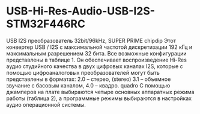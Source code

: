 # USB-Hi-Res-Audio-USB-I2S-STM32F446RC
USB I2S преобразователь 32bit/96kHz, SUPER PRIME chipdip
Этот конвертер USB / I2S с максимальной частотой дискретизации 192 кГц и максимальным разрешением 32 бита. Все возможные конфигурации представлены в таблице 1. Он обеспечивает воспроизведение Hi-Res аудио студийного качества в двух цифровых каналах I2S, которые с помощью цифроаналоговых преобразователей могут быть представлены в форматах:
2.0 – стерео, (stereo)
3.1 – объемное звучание с басовым каналом,
4.0 – квадро. quadro
С помощью джамперов на плате выбираются четыре основных аппаратных режима работы (таблица 2), а программные режимы выбираются в настройках аудио операционной системы.
